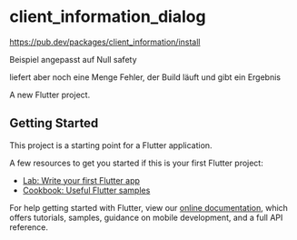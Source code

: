 # client_information_dialog

https://pub.dev/packages/client_information/install

Beispiel angepasst auf Null safety

liefert aber noch eine Menge Fehler, der Build läuft und gibt ein Ergebnis

A new Flutter project.

## Getting Started

This project is a starting point for a Flutter application.

A few resources to get you started if this is your first Flutter project:

- [Lab: Write your first Flutter app](https://flutter.dev/docs/get-started/codelab)
- [Cookbook: Useful Flutter samples](https://flutter.dev/docs/cookbook)

For help getting started with Flutter, view our
[online documentation](https://flutter.dev/docs), which offers tutorials,
samples, guidance on mobile development, and a full API reference.
